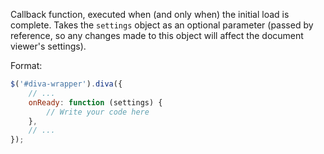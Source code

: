 Callback function, executed when (and only when) the initial load is complete.
Takes the `settings` object as an optional parameter (passed by reference, so
any changes made to this object will affect the document viewer's settings).

Format:

```javascript
$('#diva-wrapper').diva({
    // ...
    onReady: function (settings) {
        // Write your code here
    },
    // ...
});
```
